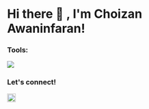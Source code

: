 # <summary><strong>Hi there :wave: , I'm Choizan Awaninfaran!</strong></summary>

### <summary><strong>Tools:</strong></summary>
<p>
    <img src="https://img.shields.io/badge/Text%20Editor-Visual%20Studio%20Code-blue?&logo=visual%20studio%20code&logoColor=blue" />
</p>
 
### <summary><strong>Let's connect!</strong></summary>
<a href="https://www.instagram.com/_choiz4n/">
  <img align="left" alt="Goo's Instagram" width="20px" src="https://simpleicons.now.sh/instagram/495f7e" />
</a>

<!--
**anakbangkok/anakbangkok** is a ✨ _special_ ✨ repository because its `README.md` (this file) appears on your GitHub profile.

Here are some ideas to get you started:

- 🔭 I’m currently working on ...
- 🌱 I’m currently learning ...
- 👯 I’m looking to collaborate on ...
- 🤔 I’m looking for help with ...
- 💬 Ask me about ...
- 📫 How to reach me: ...
- 😄 Pronouns: ...
- ⚡ Fun fact: ...
-->
